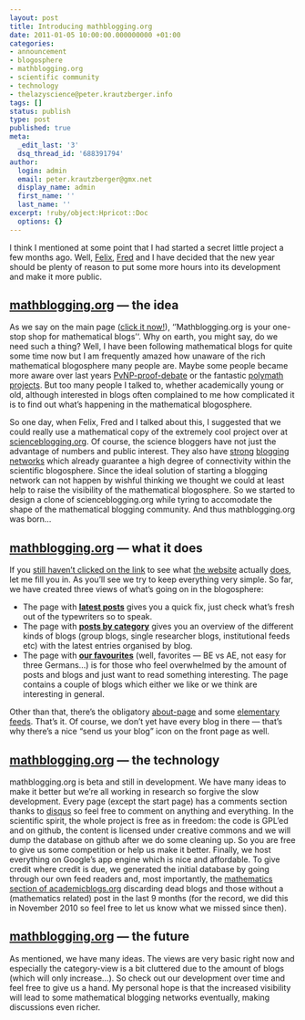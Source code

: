```yaml
---
layout: post
title: Introducing mathblogging.org
date: 2011-01-05 10:00:00.000000000 +01:00
categories:
- announcement
- blogosphere
- mathblogging.org
- scientific community
- technology
- thelazyscience@peter.krautzberger.info
tags: []
status: publish
type: post
published: true
meta:
  _edit_last: '3'
  dsq_thread_id: '688391794'
author:
  login: admin
  email: peter.krautzberger@gmx.net
  display_name: admin
  first_name: ''
  last_name: ''
excerpt: !ruby/object:Hpricot::Doc
  options: {}
---
```


I think I mentioned at some point that I had started a secret little project a few months ago. Well, [Felix](http://www.fbreuer.net), [Fred](http://ta.twi.tudelft.nl/wst/users/heymann/) and I have decided that the new year should be plenty of reason to put some more hours into its development and make it more public.

## [mathblogging.org](http://www.mathblogging.org) — the idea

As we say on the main page ([click it now!](http://www.mathblogging.org)), ‘’Mathblogging.org is your one-stop shop for mathematical blogs’‘. Why on earth, you might say, do we need such a thing? Well, I have been following mathematical blogs for quite some time now but I am frequently amazed how unaware of the rich mathematical blogosphere many people are. Maybe some people became more aware over last years [PvNP-proof-debate](http://www.scottaaronson.com/blog/?p=458) or the fantastic [polymath projects](http://polymathprojects.org/). But too many people I talked to, whether academically young or old, although interested in blogs often complained to me how complicated it is to find out what’s happening in the mathematical blogosphere.

So one day, when Felix, Fred and I talked about this, I suggested that we could really use a mathematical copy of the extremely cool project over at [scienceblogging.org](http://www.scienceblogging.org). Of course, the science bloggers have not just the advantage of numbers and public interest. They also have [strong](http://scientopia.org/blogs) [blogging](http://blogs.plos.org/) [networks](http://www.labspaces.net/view_blogs.php) which already guarantee a high degree of connectivity within the scientific blogosphere. Since the ideal solution of starting a blogging network can not happen by wishful thinking we thought we could at least help to raise the visibility of the mathematical blogosphere. So we started to design a clone of scienceblogging.org while tyring to accomodate the shape of the mathematical blogging community. And thus mathblogging.org was born…

## [mathblogging.org](http://www.mathblogging.org) — what it does

If you [still haven’t clicked on the link](http://www.mathblogging.org) to see what [the website](http://www.mathblogging.org) actually [does](http://www.mathblogging.org), let me fill you in. As you’ll see we try to keep everything very simple. So far, we have created three views of what’s going on in the blogosphere:

*   The page with **[latest posts](http://www.mathblogging.org/bydate)** gives you a quick fix, just check what’s fresh out of the typewriters so to speak.
*   The page with **[posts by category](http://www.mathblogging.org/bytype)** gives you an overview of the different kinds of blogs (group blogs, single researcher blogs, institutional feeds etc) with the latest entries organised by blog.
*   The page with **[our favourites](http://www.mathblogging.org/bychoice)** (well, favorites — BE vs AE, not easy for three Germans…) is for those who feel overwhelmed by the amount of posts and blogs and just want to read something interesting. The page contains a couple of blogs which either we like or we think are interesting in general.

Other than that, there’s the obligatory [about-page](http://www.mathblogging.org/about) and some [elementary feeds](http://www.mathblogging.org/feeds). That’s it. Of course, we don’t yet have every blog in there — that’s why there’s a nice “send us your blog” icon on the front page as well.

## [mathblogging.org](www.mathblogging.org) — the technology

mathblogging.org is beta and still in development. We have many ideas to make it better but we’re all working in research so forgive the slow development. Every page (except the start page) has a comments section thanks to [disqus](www.disqus.com) so feel free to comment on anything and everything. In the scientific spirit, the whole project is free as in freedom: the code is GPL’ed and on github, the content is licensed under creative commons and we will dump the database on github after we do some cleaning up. So you are free to give us some competition or help us make it better. Finally, we host everything on Google’s app engine which is nice and affordable. To give credit where credit is due, we generated the initial database by going through our own feed readers and, most importantly, the [mathematics section of academicblogs.org](http://www.academicblogs.org/wiki/index.php/Mathematics/Statistics) discarding dead blogs and those without a (mathematics related) post in the last 9 months (for the record, we did this in November 2010 so feel free to let us know what we missed since then).

## [mathblogging.org](www.mathblogging.org) — the future

As mentioned, we have many ideas. The views are very basic right now and especially the category-view is a bit cluttered due to the amount of blogs (which will only increase…). So check out our development over time and feel free to give us a hand. My personal hope is that the increased visibility will lead to some mathematical blogging networks eventually, making discussions even richer.